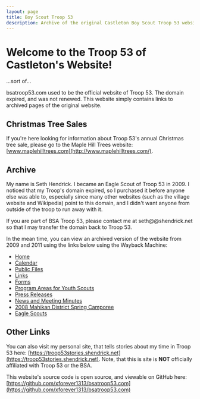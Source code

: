 ```yaml
---
layout: page
title: Boy Scout Troop 53
description: Archive of the original Castleton Boy Scout Troop 53 website.
---
```


# Welcome to the Troop 53 of Castleton's Website!

...sort of...

bsatroop53.com used to be the official website of Troop 53.  The domain expired, and was not renewed.  This website simply contains links to archived pages of the original website.

## Christmas Tree Sales

If you're here looking for information about Troop 53's annual Christmas tree sale, please go to the Maple Hill Trees website: [www.maplehilltrees.com](http://www.maplehilltrees.com/).

## Archive

My name is Seth Hendrick.  I became an Eagle Scout of Troop 53 in 2009.  I noticed that my Troop's domain expired, so I purchased it before anyone else was able to, especially since many other websites (such as the village website and Wikipedia) point to this domain, and I didn't want anyone from outside of the troop to run away with it.

If you are part of BSA Troop 53, please contact me at seth@@shendrick.net so that I may transfer the domain back to Troop 53.

In the mean time, you can view an archived version of the website from 2009 and 2011 using the links below using the Wayback Machine:

* [Home](https://web.archive.org/web/20111005112803/http://bsatroop53.com/default.aspx)
* [Calendar](https://web.archive.org/web/20111005112803/http://bsatroop53.com/calendar.aspx)
* [Public Files](https://web.archive.org/web/20111005112803/http://bsatroop53.com/Files.aspx)
* [Links](https://web.archive.org/web/20111005112803/http://bsatroop53.com/links.aspx)
* [Forms](https://web.archive.org/web/20110708102001/http://bsatroop53.com/Forms.aspx)
* [Program Areas for Youth Scouts](https://web.archive.org/web/20110812221358/http://bsatroop53.com/program_areas.aspx)
* [Press Releases](https://web.archive.org/web/20110708102037/http://bsatroop53.com/PressReleases.aspx)
* [News and Meeting Minutes](https://web.archive.org/web/20090518030149/http://bsatroop53.com:80/news.aspx)
* [2008 Mahikan District Spring Camporee](https://web.archive.org/web/20090518030204/http://bsatroop53.com:80/spring_camporee.aspx)
* [Eagle Scouts](https://web.archive.org/web/20110812221843/http://bsatroop53.com/eagle_scouts.aspx)

## Other Links

You can also visit my personal site, that tells stories about my time in Troop 53 here: [https://troop53stories.shendrick.net](https://troop53stories.shendrick.net).  Note, that this is site is **NOT** officially affiliated with Troop 53 or the BSA.

This website's source code is open source, and viewable on GitHub here: [https://github.com/xforever1313/bsatroop53.com](https://github.com/xforever1313/bsatroop53.com)
